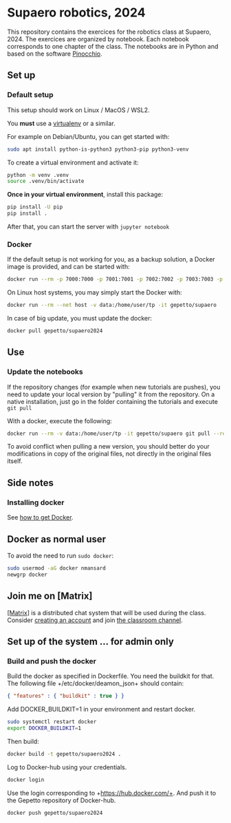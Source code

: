 # Supaero robotics, 2024

This repository contains the exercices for the robotics class at Supaero, 2024.
The exercices are organized by notebook. Each notebook corresponds to one chapter of the class.
The notebooks are in Python and based on the software [Pinocchio](https://github.com/stack-of-tasks/pinocchio).

## Set up

### Default setup

This setup should work on Linux / MacOS / WSL2.

You **must** use a [virtualenv](https://docs.python.org/3/library/venv.html) or a similar.

For example on Debian/Ubuntu, you can get started with:
```bash
sudo apt install python-is-python3 python3-pip python3-venv
```

To create a virtual environment and activate it:
```bash
python -m venv .venv
source .venv/bin/activate
```

**Once in your virtual environment**, install this package:
```bash
pip install -U pip
pip install .
```

After that, you can start the server with `jupyter notebook`

### Docker

If the default setup is not working for you, as a backup solution, a Docker image is provided, and can be started with:

```bash
docker run --rm -p 7000:7000 -p 7001:7001 -p 7002:7002 -p 7003:7003 -p 7004:7004 -p 8888:8888 -v data:/home/user/tp -it gepetto/supaero2024
```

On Linux host systems, you may simply start the Docker with:

```bash
docker run --rm --net host -v data:/home/user/tp -it gepetto/supaero
```

In case of big update, you must update the docker:
```bash
docker pull gepetto/supaero2024
```

## Use

### Update the notebooks

If the repository changes (for example when new tutorials are pushes), you need to update your local
version by "pulling" it from the repository.
On a native installation, just go in the folder containing the tutorials and execute `git pull`

With a docker, execute the following:
```bash
docker run --rm -v data:/home/user/tp -it gepetto/supaero git pull --rebase origin main
```

To avoid conflict when pulling a new version, you should better do your modifications in copy of the original files,
not directly in the original files itself.

## Side notes

### Installing docker

See [how to get Docker](https://docs.docker.com/get-docker/).

## Docker as normal user

To avoid the need to run `sudo docker`:

```bash
sudo usermod -aG docker nmansard
newgrp docker
```

## Join me on \[Matrix\]

[\[Matrix\]](https://matrix.org/) is a distributed chat system that will be used during the class. Consider [creating
an account](https://app.element.io/#/register) and join [the classroom
channel](https://matrix.to/#/#supaero-robotics-2024:laas.fr).

## Set up of the system ... for admin only

### Build and push the docker

Build the docker as specified in Dockerfile. You need the buildkit for that. The following file +/etc/docker/deamon_json+ should contain:
```json
{ "features" : { "buildkit" : true } }
```
Add DOCKER_BUILDKIT=1 in your environment and restart docker.
```bash
sudo systemctl restart docker
export DOCKER_BUILDKIT=1
```
Then build:
```bash
docker build -t gepetto/supaero2024 .
```
Log to Docker-hub using your credentials.
```bash
docker login
```
Use the login corresponding to +https://hub.docker.com/+.
And push it to the Gepetto repository of Docker-hub.
```bash
docker push gepetto/supaero2024
```
